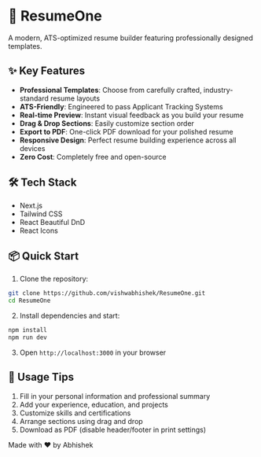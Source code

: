 # 🚀 ResumeOne

A modern, ATS-optimized resume builder featuring professionally designed templates.

## ✨ Key Features

- **Professional Templates**: Choose from carefully crafted, industry-standard resume layouts
- **ATS-Friendly**: Engineered to pass Applicant Tracking Systems
- **Real-time Preview**: Instant visual feedback as you build your resume
- **Drag & Drop Sections**: Easily customize section order
- **Export to PDF**: One-click PDF download for your polished resume
- **Responsive Design**: Perfect resume building experience across all devices
- **Zero Cost**: Completely free and open-source

## 🛠️ Tech Stack

- Next.js
- Tailwind CSS
- React Beautiful DnD
- React Icons

## 📦 Quick Start

1. Clone the repository:
```bash
git clone https://github.com/vishwabhishek/ResumeOne.git
cd ResumeOne
```

2. Install dependencies and start:
```bash
npm install
npm run dev
```

3. Open `http://localhost:3000` in your browser

## 📝 Usage Tips

1. Fill in your personal information and professional summary
2. Add your experience, education, and projects
3. Customize skills and certifications
4. Arrange sections using drag and drop
5. Download as PDF (disable header/footer in print settings)


Made with ❤️ by Abhishek
